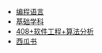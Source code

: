 - [编程语言](docs/笔记/编程语言/_sidebar.md)
- [基础学科](docs/笔记/基础学科/_sidebar.md)
- [408+软件工程+算法分析](docs/笔记/408+/_sidebar.md)
- [西瓜书](docs/笔记/西瓜书/_sidebar.md)

